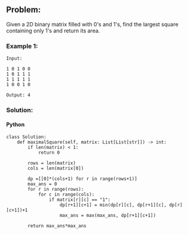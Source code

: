 ## Problem:

Given a 2D binary matrix filled with 0's and 1's, find the largest square containing only 1's and return its area.

### Example 1:

```
Input:

1 0 1 0 0
1 0 1 1 1
1 1 1 1 1
1 0 0 1 0

Output: 4
```

### Solution:

#### Python

```
class Solution:
    def maximalSquare(self, matrix: List[List[str]]) -> int:
        if len(matrix) < 1:
            return 0

        rows = len(matrix)
        cols = len(matrix[0])

        dp =[[0]*(cols+1) for r in range(rows+1)]
        max_ans = 0
        for r in range(rows):
            for c in range(cols):
                if matrix[r][c] == "1":
                    dp[r+1][c+1] = min(dp[r][c], dp[r+1][c], dp[r][c+1])+1
                    max_ans = max(max_ans, dp[r+1][c+1])

        return max_ans*max_ans
```
